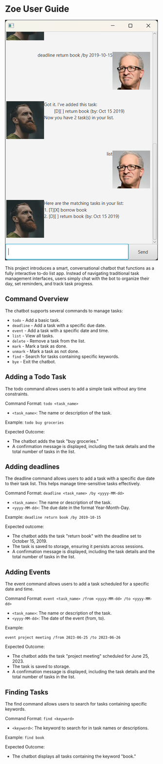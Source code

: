 # Zoe User Guide

![Product screenshot](Ui.png)

This project introduces a smart, conversational chatbot that functions as a fully interactive to-do list app. Instead of navigating traditional task management interfaces, users simply chat with the bot to organize their day, set reminders, and track task progress.

## Command Overview

The chatbot supports several commands to manage tasks:
- `todo` - Add a basic task.
- `deadline` - Add a task with a specific due date.
- `event` - Add a task with a specific date and time.
- `list` - View all tasks.
- `delete` - Remove a task from the list.
- `mark` - Mark a task as done.
- `unmark` - Mark a task as not done.
- `find` - Search for tasks containing specific keywords.
- `bye` - Exit the chatbot.

## Adding a Todo Task

The todo command allows users to add a simple task without any time constraints.

Command Format:
`todo <task_name>`
- `<task_name>`: The name or description of the task.

Example: `todo buy groceries`

Expected Outcome:
- The chatbot adds the task "buy groceries."
- A confirmation message is displayed, including the task details and the total number of tasks in the list.

## Adding deadlines

The deadline command allows users to add a task with a specific due date to their task list. This helps manage time-sensitive tasks effectively.

Command Format:
`deadline <task_name> /by <yyyy-MM-dd>`
- `<task_name>`: The name or description of the task.
- `<yyyy-MM-dd>`: The due date in the format Year-Month-Day.

Example: `deadline return book /by 2019-10-15`

Expected outcome:
- The chatbot adds the task "return book" with the deadline set to October 15, 2019.
- The task is saved to storage, ensuring it persists across sessions.
- A confirmation message is displayed, including the task details and the total number of tasks in the list.

## Adding Events

The event command allows users to add a task scheduled for a specific date and time.

Command Format:
`event <task_name> /from <yyyy-MM-dd> /to <yyyy-MM-dd>`

- `<task_name>`: The name or description of the task.
- `<yyyy-MM-dd>`: The date of the event (from, to).

Example:

`event project meeting /from 2023-06-25 /to 2023-06-26`

Expected Outcome:
- The chatbot adds the task "project meeting" scheduled for June 25, 2023.
- The task is saved to storage.
- A confirmation message is displayed, including the task details and the total number of tasks in the list.

## Finding Tasks

The find command allows users to search for tasks containing specific keywords.

Command Format:
`find <keyword>`
- `<keyword>`: The keyword to search for in task names or descriptions.

Example: `find book`

Expected Outcome:
- The chatbot displays all tasks containing the keyword "book."